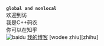 **``global and nonlocal``**  
欢迎到访  
我是C++码农  
你可以在知乎  
![baidu](http://www.baidu.com/img/bdlogo.gif "百度logo")
[我的博客](http://blog.csdn.net/guodongxiaren "悬停显示")
[wodee zhiu][zhihu]
